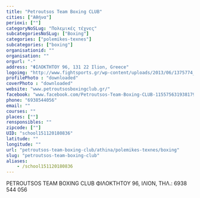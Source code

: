 ```yaml
---
title: "Petroutsos Team Boxing CLUB"
cities: ["Αθήνα"]
perioxi: [""]
categoryNoSLug: "Πολεμικές τέχνες"
subcategoriesNoSLug: ["Boxing"]
categories: ["polemikes-texnes"]
subcategories: ["boxing"]
organisationid: ""
organisation: ""
orgurl: "-"
address: "ΦΙΛΟΚΤΗΤΟΥ 96, 131 22 Ilion, Greece"
logoimg: "http://www.fightsports.gr/wp-content/uploads/2013/06/1375774_219429971552744_1458576141_n.png"
profilePhoto : "downloaded"
coverPhoto : "downloaded"
website: "www.petroutsosboxingclub.gr/"
facebook: "www.facebook.com/Petroutsos-Team-Boxing-CLUB-115575631938179/"
phone: "6938544056"
email: ""
courses: ""
places: [""]
rensponsibles: ""
zipcode: [""]
UID: "school151120180836"
latitude: ""
longitude: ""
url: "petroutsos-team-boxing-club/athina/polemikes-texnes/boxing"
slug: "petroutsos-team-boxing-club"
aliases:
    - /school151120180836
---
```



PETROUTSOS TEAM BOXING CLUB ΦΙΛΟΚΤΗΤΟΥ 96, ΙΛΙΟΝ, ΤΗΛ.: 6938 544 056

